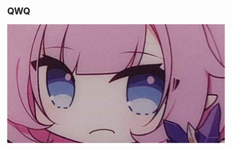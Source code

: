 ## QWQ

![qwq](https://github.com/yixioayu/yixioayu/blob/main/%E5%B1%8F%E5%B9%95%E6%88%AA%E5%9B%BE%202024-12-05%20145850.png)


<!--
**yixioayu/yixioayu** is a ✨ _special_ ✨ repository because its `README.md` (this file) appears on your GitHub profile.

Here are some ideas to get you started:

- 🔭 I’m currently working on ...
- 🌱 I’m currently learning ...
- 👯 I’m looking to collaborate on ...
- 🤔 I’m looking for help with ...
- 💬 Ask me about ...
- 📫 How to reach me: ...
- 😄 Pronouns: ...
- ⚡ Fun fact: ...
-->
